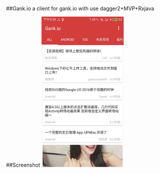##Gank.io
a client for gank.io with use dagger2+MVP+Rxjava

##Screenshot
<img src="art/img1.jpg" width="225" height="410" />